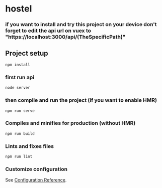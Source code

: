 # hostel
### if you want to install and try this project on your device don't forget to edit the api url on vuex to "https://localhost:3000/api/(TheSpecificPath)" ###
## Project setup
```
npm install
```
### first run api 
```
node server
```
### then compile and run the project (if you want to enable HMR)
```
npm run serve
```

### Compiles and minifies for production (without HMR)
```
npm run build
```

### Lints and fixes files
```
npm run lint
```
### Customize configuration
See [Configuration Reference](https://cli.vuejs.org/config/).
